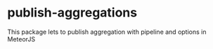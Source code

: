 # publish-aggregations
This package lets to publish aggregation with pipeline and options in MeteorJS
